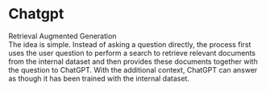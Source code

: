 # Chatgpt
Retrieval Augmented Generation  
The idea is simple. Instead of asking a question directly, the process first uses the user question to perform a search to retrieve relevant documents from the internal dataset and then provides these documents together with the question to ChatGPT. With the additional context, ChatGPT can answer as though it has been trained with the internal dataset.

